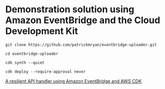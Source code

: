 # Demonstration solution using Amazon EventBridge and the Cloud Development Kit

```
git clone https://github.com/patrickmryan/eventbridge-uploader.git

cd eventbridge-uploader

cdk synth --quiet

cdk deploy --require-approval never

```

[A resilient API handler using Amazon EventBridge and AWS CDK](https://medium.com/@imageryan/a-resilient-api-handler-using-amazon-eventbridge-and-aws-cdk-7c5e70c5109e)
